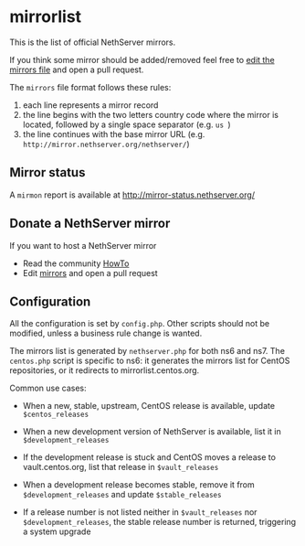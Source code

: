 # mirrorlist

This is the list of official NethServer mirrors. 

If you think some mirror should be added/removed feel free to [edit the mirrors
file](https://github.com/NethServer/mirrorlist/edit/master/mirrors) and open a
pull request.

The `mirrors` file format follows these rules:

1. each line represents a mirror record
2. the line begins with the two letters country code where the mirror is 
   located, followed by a single space separator (e.g. `us `)
3. the line continues with the base mirror URL (e.g. `http://mirror.nethserver.org/nethserver/`)

## Mirror status

A `mirmon` report is available at http://mirror-status.nethserver.org/

## Donate a NethServer mirror

If you want to host a NethServer mirror 

* Read the community [HowTo](https://community.nethserver.org/t/how-to-create-your-own-nethserver-mirror/344)
* Edit [mirrors](https://github.com/NethServer/mirrorlist/edit/master/mirrors) and open a pull request

## Configuration

All the configuration is set by ``config.php``. Other scripts should not be
modified, unless a business rule change is wanted.

The mirrors list is generated by ``nethserver.php`` for both ns6 and ns7. The
``centos.php`` script is specific to ns6: it generates the mirrors list for
CentOS repositories, or it redirects to mirrorlist.centos.org.

Common use cases:

- When a new, stable, upstream, CentOS release is available, update
  ``$centos_releases``

- When a new development version of NethServer is available, list it in
  ``$development_releases``

- If the development release is stuck and CentOS moves a release to 
  vault.centos.org, list that release in ``$vault_releases``

- When a development release becomes stable, remove it from
  ``$development_releases`` and update ``$stable_releases``

- If a release number is not listed neither in ``$vault_releases`` nor
  ``$development_releases``, the stable release number is returned, triggering a
  system upgrade
